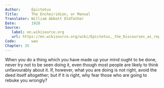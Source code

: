 ```yaml
---
Author:     Epictetus  
Title:      The Encheiridion, or Manual  
Translator: William Abbott Oldfather  
Date:       1928  
Source: 
   label: en.wikisource.org
   url: https://en.wikisource.org/wiki/Epictetus,_the_Discourses_as_reported_by_Arrian,_the_Manual,_and_Fragments/Manual 
Code:       wao  
Chapter: 35
---
```


When you do a thing which you have made up your mind ought to be done, never
try not to be seen doing it, even though most people are likely to think
unfavourably about it. If, however, what you are doing is not right, avoid the
deed itself altogether; but if it is right, why fear those who are going to
rebuke you wrongly?


